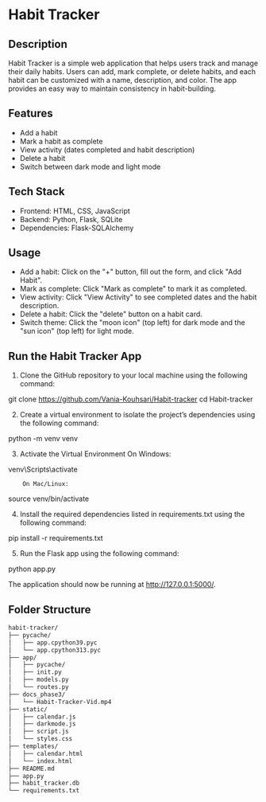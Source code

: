 # Habit Tracker  

## Description  
Habit Tracker is a simple web application that helps users track and manage their daily habits. Users can add, mark complete, or delete habits, and each habit can be customized with a name, description, and color. The app provides an easy way to maintain consistency in habit-building.

## Features  
- Add a habit  
- Mark a habit as complete  
- View activity (dates completed and habit description)  
- Delete a habit  
- Switch between dark mode and light mode  

## Tech Stack  
- Frontend: HTML, CSS, JavaScript  
- Backend: Python, Flask, SQLite  
- Dependencies: Flask-SQLAlchemy  

## Usage  
- Add a habit: Click on the "+" button, fill out the form, and click "Add Habit".  
- Mark as complete: Click "Mark as complete" to mark it as completed.  
- View activity: Click "View Activity" to see completed dates and the habit description.  
- Delete a habit: Click the "delete" button on a habit card.  
- Switch theme: Click the "moon icon" (top left) for dark mode and the "sun icon" (top left) for light mode.  

## Run the Habit Tracker App
1. Clone the GitHub repository to your local machine using the following command:

git clone https://github.com/Vania-Kouhsari/Habit-tracker
cd Habit-tracker


2. Create a virtual environment to isolate the project’s dependencies using the following command:

python -m venv venv


3. Activate the Virtual Environment
		On Windows:

venv\Scripts\activate


		On Mac/Linux:

source venv/bin/activate


4. Install the required dependencies listed in requirements.txt using the following command:

pip install -r requirements.txt 


5. Run the Flask app using the following command:

python app.py

The application should now be running at http://127.0.0.1:5000/.

## Folder Structure
```bash
habit-tracker/
├── pycache/
│   ├── app.cpython39.pyc
│   └── app.cpython313.pyc
├── app/
│   ├── pycache/
│   ├── init.py
│   ├── models.py
│   └── routes.py
├── docs_phase3/
│   └── Habit-Tracker-Vid.mp4
├── static/
│   ├── calendar.js
│   ├── darkmode.js
│   ├── script.js
│   └── styles.css
├── templates/
│   ├── calendar.html
│   └── index.html
├── README.md
├── app.py
├── habit_tracker.db
└── requirements.txt
```
